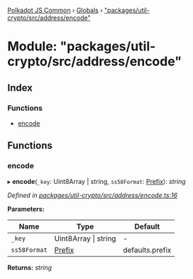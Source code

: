 [Polkadot JS Common](../README.md) › [Globals](../globals.md) › ["packages/util-crypto/src/address/encode"](_packages_util_crypto_src_address_encode_.md)

# Module: "packages/util-crypto/src/address/encode"

## Index

### Functions

* [encode](_packages_util_crypto_src_address_encode_.md#encode)

## Functions

###  encode

▸ **encode**(`_key`: Uint8Array | string, `ss58Format`: [Prefix](_packages_util_crypto_src_address_types_.md#prefix)): *string*

*Defined in [packages/util-crypto/src/address/encode.ts:16](https://github.com/polkadot-js/common/blob/08de8ce2/packages/util-crypto/src/address/encode.ts#L16)*

**Parameters:**

Name | Type | Default |
------ | ------ | ------ |
`_key` | Uint8Array &#124; string | - |
`ss58Format` | [Prefix](_packages_util_crypto_src_address_types_.md#prefix) | defaults.prefix |

**Returns:** *string*
